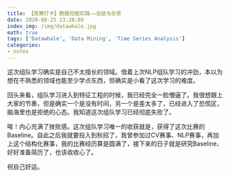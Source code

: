 ```yaml
---
title: 【竞赛打卡】数据挖掘实践——总结与反思
date: 2020-08-25 23:28:03
index_img: /img/datawhale.jpg
math: true
tags: ['Datawhale', 'Data Mining', 'Time Series Analysis']
categories: 
- notes
---
```


<!--more--->

这次组队学习确实是自己不太擅长的领域。借着上次NLP组队学习的冲劲，本以为想在不熟悉的领域也能至少学点东西，但确实是小看了这次学习的难度。

回头来看，组队学习进入到特征工程的时候，我已经完全一脸懵逼了。我很想跟上大家的节奏，但是确实一个是没有时间，另一个是差太多了，已经进入了恐慌区，脑海里也是拒绝的心态。我知道这次组队学习已经彻底失败了。

唉！内心充满了挫败感。这次组队学习唯一的收获就是，获得了这次比赛的Baseline。自此之后我就要投入到秋招了，我曾参加过CV赛事、NLP赛事，再加上这个结构化赛事，我的比赛经历算是圆满了，接下来的日子就是研究Baseline、好好准备简历了，也该收收心了。

祝自己好运。